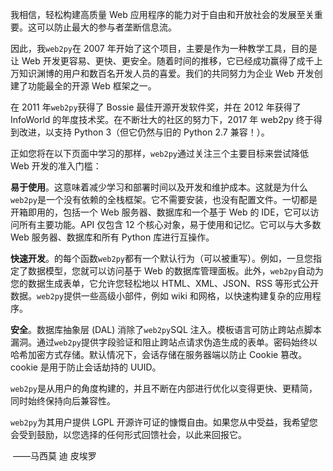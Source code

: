 我相信，轻松构建高质量 Web 应用程序的能力对于自由和开放社会的发展至关重要。这可以防止最大的参与者垄断信息流。

因此，我`web2py`在 2007 年开始了这个项目，主要是作为一种教学工具，目的是让 Web 开发更容易、更快、更安全。随着时间的推移，它已经成功赢得了成千上万知识渊博的用户和数百名开发人员的喜爱。我们的共同努力为企业 Web 开发创建了功能最全的开源 Web 框架之一。

在 2011 年`web2py`获得了 Bossie 最佳开源开发软件奖，并在 2012 年获得了 InfoWorld 的年度技术奖。在不断壮大的社区的努力下，2017 年 web2py 终于得到改进，以支持 Python 3（但它仍然与旧的 Python 2.7 兼容！）。

正如您将在以下页面中学习的那样，`web2py`通过关注三个主要目标来尝试降低 Web 开发的准入门槛：

**易于使用**。这意味着减少学习和部署时间以及开发和维护成本。这就是为什么`web2py`是一个没有依赖的全栈框架。它不需要安装，也没有配置文件。一切都是开箱即用的，包括一个 Web 服务器、数据库和一个基于 Web 的 IDE，它可以访问所有主要功能。API 仅包含 12 个核心对象，易于使用和记忆。它可以与大多数 Web 服务器、数据库和所有 Python 库进行互操作。

**快速开发**。的每个函数`web2py`都有一个默认行为（可以被重写）。例如，一旦您指定了数据模型，您就可以访问基于 Web 的数据库管理面板。此外，`web2py`自动为您的数据生成表单，它允许您轻松地以 HTML、XML、JSON、RSS 等形式公开数据。`web2py`提供一些高级小部件，例如 wiki 和网格，以快速构建复杂的应用程序。

**安全**。数据库抽象层 (DAL) 消除了`web2py`SQL 注入。模板语言可防止跨站点脚本漏洞。通过`web2py`提供字段验证和阻止跨站点请求伪造生成的表单。密码始终以哈希加密方式存储。默认情况下，会话存储在服务器端以防止 Cookie 篡改。 cookie 是用于防止会话劫持的 UUID。

`web2py`是从用户的角度构建的，并且不断在内部进行优化以变得更快、更精简，同时始终保持向后兼容性。

`web2py`为其用户提供 LGPL 开源许可证的慷慨自由。如果您从中受益，我希望您会受到鼓励，以您选择的任何形式回馈社会，以此来回报它。

​                                                                                                                                                         ——马西莫  迪   皮埃罗
